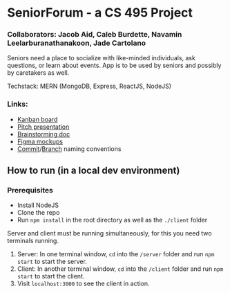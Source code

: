 # SeniorForum - a CS 495 Project
### Collaborators: Jacob Aid, Caleb Burdette, Navamin Leelarburanathanakoon, Jade Cartolano

Seniors need a place to socialize with like-minded individuals, ask questions, or learn about events. App is to be used by seniors and possibly by caretakers as well.

Techstack: MERN (MongoDB, Express, ReactJS, NodeJS)

### Links:
- [Kanban board](https://trello.com/invite/b/hdwoN30o/ATTIdba27cd137d485b23d0aa044ce93184eCD0FE8D9/cs-495-kanban-board)
- [Pitch presentation](https://docs.google.com/presentation/d/1QS5a9HF5ync9hC1AEP0dQ1LnQmpf7cvBAOkL0lOAX88/edit#slide=id.g35f391192_029)
- [Brainstorming doc](https://docs.google.com/document/d/1zo7Y78hqRt5Y6DlvqzMewt8645pc6ixZ2LDVWqdc1c8/edit)
- [Figma mockups](https://www.figma.com/file/1MNb1uiDmYJ0lnBoh6EGTt/Figma-basics?type=design&node-id=601%3A10&mode=design&t=bobscEtjodvUaQMU-1)
- [Commit](https://www.conventionalcommits.org/en/v1.0.0/)/[Branch](https://medium.com/@abhay.pixolo/naming-conventions-for-git-branches-a-cheatsheet-8549feca2534) naming conventions

## How to run (in a local dev environment)

### Prerequisites
- Install NodeJS
- Clone the repo
- Run `npm install` in the root directory as well as the `./client` folder

Server and client must be running simultaneously, for this you need two terminals running.
1. Server: In one terminal window, `cd` into the `/server` folder and run `npm start` to start the server.
2. Client: In another terminal window, `cd` into the `/client` folder and run `npm start` to start the client.
3. Visit `localhost:3000` to see the client in action.
